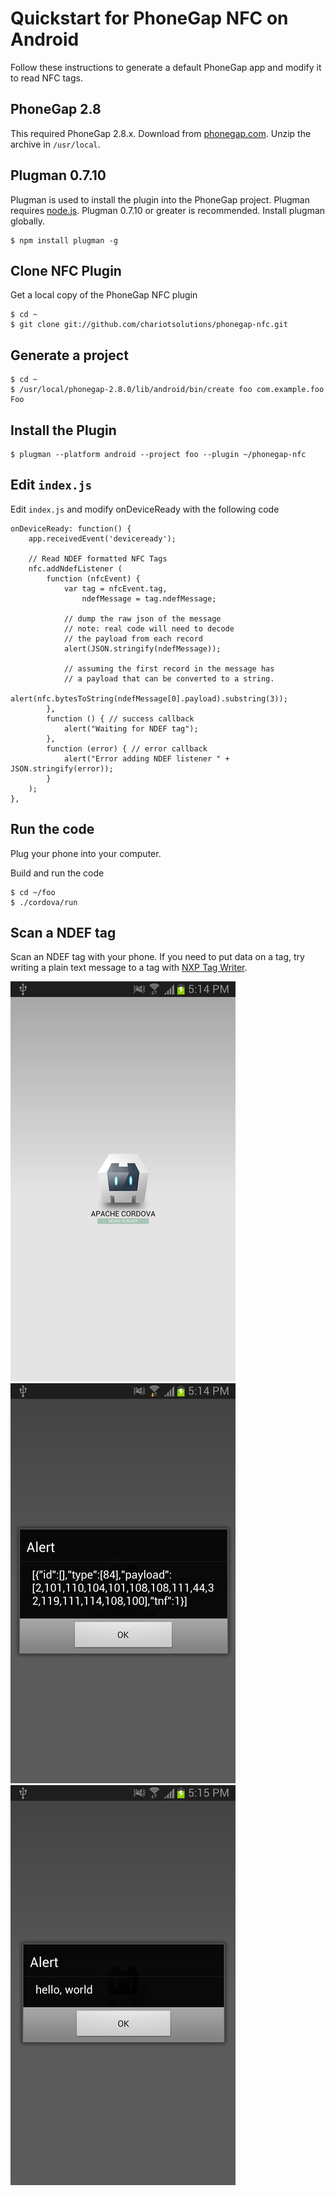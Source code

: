 # Quickstart for PhoneGap NFC on Android

Follow these instructions to generate a default PhoneGap app and modify it to read NFC tags.

## PhoneGap 2.8
    
This required PhoneGap 2.8.x.  Download from [phonegap.com](http://phonegap.com/download). Unzip the archive in `/usr/local`.

## Plugman 0.7.10

Plugman is used to install the plugin into the PhoneGap project. Plugman requires [node.js](http://nodejs.org). Plugman 0.7.10 or greater is recommended. Install plugman globally.

    $ npm install plugman -g
        
## Clone NFC Plugin

Get a local copy of the PhoneGap NFC plugin

    $ cd ~
    $ git clone git://github.com/chariotsolutions/phonegap-nfc.git

## Generate a project

    $ cd ~
    $ /usr/local/phonegap-2.8.0/lib/android/bin/create foo com.example.foo Foo

## Install the Plugin

    $ plugman --platform android --project foo --plugin ~/phonegap-nfc
            
## Edit `index.js`

Edit `index.js` and modify onDeviceReady with the following code

    onDeviceReady: function() {
        app.receivedEvent('deviceready');
        
        // Read NDEF formatted NFC Tags
        nfc.addNdefListener (
            function (nfcEvent) {
                var tag = nfcEvent.tag,
                    ndefMessage = tag.ndefMessage;
            
                // dump the raw json of the message
                // note: real code will need to decode
                // the payload from each record
                alert(JSON.stringify(ndefMessage));

                // assuming the first record in the message has 
                // a payload that can be converted to a string.
                alert(nfc.bytesToString(ndefMessage[0].payload).substring(3));
            }, 
            function () { // success callback
                alert("Waiting for NDEF tag");
            },
            function (error) { // error callback
                alert("Error adding NDEF listener " + JSON.stringify(error));
            }
        );
    },
        
## Run the code

Plug your phone into your computer.
    
Build and run the code

    $ cd ~/foo
    $ ./cordova/run
    
## Scan a NDEF tag

Scan an NDEF tag with your phone. If you need to put data on a tag, try writing a plain text message to a tag with [NXP Tag Writer](https://play.google.com/store/apps/details?id=com.nxp.nfc.tagwriter).
    
![Basic App](read_tag_1_basic_app.png "Basic App")
![Dump Tag As JSON](read_tag_2_dump_tag.png "Dump Tag As JSON")
![Payload As String](read_tag_3_payload_as_string.png "Payload As String")
     
    
    
